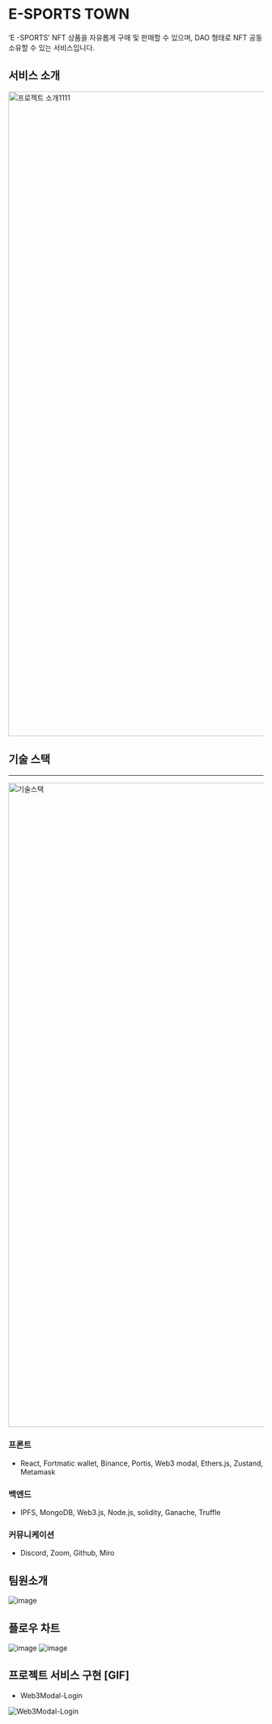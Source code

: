 # E-SPORTS TOWN

‘E -SPORTS’ NFT 상품을 자유롭게 구매 및 판매할 수 있으며, DAO 형태로 NFT 공동 소유할 수 있는 서비스입니다.

## 서비스 소개
<img width="1274" alt="프로젝트 소개1111" src="https://user-images.githubusercontent.com/89737377/151486174-a6ef5f96-bdbf-4b31-a6d2-3e30433be2e2.png">



## 기술 스택

---

<img width="1273" alt="기술스택" src="https://user-images.githubusercontent.com/89737377/151485939-e98bbe17-88bc-445e-a9b2-2bc554ced0ee.png">

### 프론트
- React, Fortmatic wallet, Binance, Portis, Web3 modal, Ethers.js, Zustand, Metamask

### 백엔드
- IPFS, MongoDB, Web3.js, Node.js, solidity, Ganache, Truffle

### 커뮤니케이션
- Discord, Zoom, Github, Miro


## 팀원소개
![image](https://user-images.githubusercontent.com/89737377/151490025-5aa7ac67-1e89-4cbf-a98f-52eca0487179.png)




## 플로우 차트

![image](https://user-images.githubusercontent.com/89737377/151485305-97942509-320f-41d5-aaf0-200b46189684.png)
![image](https://user-images.githubusercontent.com/89737377/151490294-9d8a7847-6b58-4b49-982a-b8438c2cd4f4.png)



## 프로젝트 서비스 구현 [GIF]
- Web3Modal-Login

![Web3Modal-Login](https://user-images.githubusercontent.com/89737377/151683727-617af8f6-2ff3-4ba1-b4f8-53e752801413.gif)


